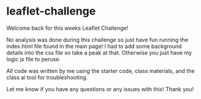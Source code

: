 # leaflet-challenge

Welcome back for this weeks Leaflet Challenge! 

No analysis was done during this challenge so just have fun running the index.html file found in the main page! I had to add some background details into the css file so take a peak at that. Otherwise you just have my logic js file to peruse. 

All code was written by me using the starter code, class materials, and the class ai tool for troubleshooting. 

Let me know if you have any questions or any issues with this!
Thank you!
